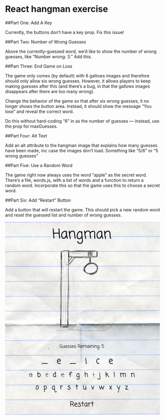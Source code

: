 # React hangman exercise

##Part One: Add A Key

Currently, the buttons don’t have a key prop. Fix this issue!

##Part Two: Number of Wrong Guesses

Above the currently-guessed word, we’d like to show the number of wrong guesses, like “Number wrong: 3.” Add this.

##Part Three: End Game on Loss

The game only comes (by default) with 6 gallows images and therefore should only allow six wrong guesses. However, it allows players to keep making guesses after this (and there’s a bug, in that the gallows images disappears after there are too many wrong).

Change the behavior of the game so that after six wrong guesses, it no longer shows the button area. Instead, it should show the message “You lose” and reveal the correct word.

Do this without hard-coding “6” in as the number of guesses — instead, use the prop for maxGuesses.

##Part Four: Alt Text

Add an alt attribute to the hangman image that explains how many guesses have been made, inc case the images don’t load. Something like “5/6” or “5 wrong guesses”

##Part Five: Use a Random Word

The game right now always uses the word “apple” as the secret word. There’s a file, words.js, with a list of words and a function to return a random word. Incorporate this so that the game uses this to choose a secret word.

##Part Six: Add “Restart” Button

Add a button that will restart the game. This should pick a new random word and reset the guessed list and number of wrong guesses.

![preview](src/img/img.jpg)
